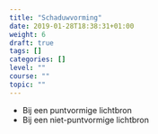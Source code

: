 ```yaml
---
title: "Schaduwvorming"
date: 2019-01-28T18:38:31+01:00
weight: 6
draft: true
tags: []
categories: []
level: ""
course: ""
topic: ""
---
```

* Bij een puntvormige lichtbron
* Bij een niet-puntvormige lichtbron
